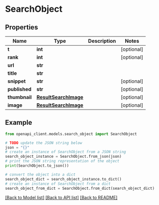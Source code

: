# SearchObject


## Properties

Name | Type | Description | Notes
------------ | ------------- | ------------- | -------------
**t** | **int** |  | [optional] 
**rank** | **int** |  | [optional] 
**url** | **str** |  | 
**title** | **str** |  | 
**snippet** | **str** |  | [optional] 
**published** | **str** |  | [optional] 
**thumbnail** | [**ResultSearchImage**](ResultSearchImage.md) |  | [optional] 
**image** | [**ResultSearchImage**](ResultSearchImage.md) |  | [optional] 

## Example

```python
from openapi_client.models.search_object import SearchObject

# TODO update the JSON string below
json = "{}"
# create an instance of SearchObject from a JSON string
search_object_instance = SearchObject.from_json(json)
# print the JSON string representation of the object
print(SearchObject.to_json())

# convert the object into a dict
search_object_dict = search_object_instance.to_dict()
# create an instance of SearchObject from a dict
search_object_from_dict = SearchObject.from_dict(search_object_dict)
```
[[Back to Model list]](../README.md#documentation-for-models) [[Back to API list]](../README.md#documentation-for-api-endpoints) [[Back to README]](../README.md)


